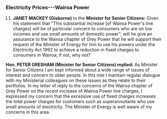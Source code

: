 ### Electricity Prices---Wairoa Power

11. **JANET MACKEY (Gisborne)** to the **Minister for Senior Citizens:** Given his statement that "This substantial increase [of Wairoa Power's line charges] will be of particular concern to consumers who are on low incomes and use small amounts of domestic power", will he give an assurance to the Wairoa chapter of Grey Power that he will support their request of the Minister of Energy for him to use his powers under the Electricity Act 1992 to achieve a reduction in fixed charges to consumers in Wairoa; if not, why not?

**Hon. PETER GRESHAM (Minister for Senior Citizens) replied:** As Minister for Senior Citizens I am kept informed about a wide range of issues of interest and concern to older people. In this role I maintain regular dialogue with my Ministerial colleagues on these issues as they relate to their portfolios. In my letter of reply to the concerns of the Wairoa chapter of Grey Power on the recent increase of Wairoa Power line charges, I expressed my concern that the excessive use of fixed charges increases the total power charges for customers such as superannuitants who use small amounts of electricity. The Minister of Energy is well aware of my concerns in this area.